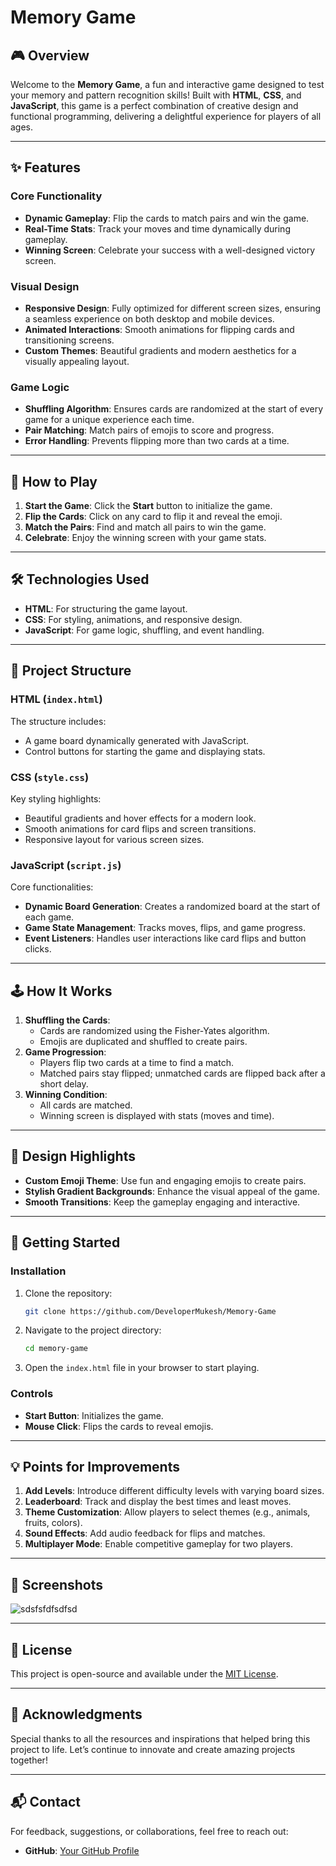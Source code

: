 # Memory Game

## 🎮 Overview
Welcome to the **Memory Game**, a fun and interactive game designed to test your memory and pattern recognition skills! Built with **HTML**, **CSS**, and **JavaScript**, this game is a perfect combination of creative design and functional programming, delivering a delightful experience for players of all ages.

---

## ✨ Features

### Core Functionality
- **Dynamic Gameplay**: Flip the cards to match pairs and win the game.
- **Real-Time Stats**: Track your moves and time dynamically during gameplay.
- **Winning Screen**: Celebrate your success with a well-designed victory screen.

### Visual Design
- **Responsive Design**: Fully optimized for different screen sizes, ensuring a seamless experience on both desktop and mobile devices.
- **Animated Interactions**: Smooth animations for flipping cards and transitioning screens.
- **Custom Themes**: Beautiful gradients and modern aesthetics for a visually appealing layout.

### Game Logic
- **Shuffling Algorithm**: Ensures cards are randomized at the start of every game for a unique experience each time.
- **Pair Matching**: Match pairs of emojis to score and progress.
- **Error Handling**: Prevents flipping more than two cards at a time.

---

## 🔧 How to Play
1. **Start the Game**: Click the **Start** button to initialize the game.
2. **Flip the Cards**: Click on any card to flip it and reveal the emoji.
3. **Match the Pairs**: Find and match all pairs to win the game.
4. **Celebrate**: Enjoy the winning screen with your game stats.

---

## 🛠️ Technologies Used
- **HTML**: For structuring the game layout.
- **CSS**: For styling, animations, and responsive design.
- **JavaScript**: For game logic, shuffling, and event handling.

---

## 📂 Project Structure

### HTML (`index.html`)
The structure includes:
- A game board dynamically generated with JavaScript.
- Control buttons for starting the game and displaying stats.

### CSS (`style.css`)
Key styling highlights:
- Beautiful gradients and hover effects for a modern look.
- Smooth animations for card flips and screen transitions.
- Responsive layout for various screen sizes.

### JavaScript (`script.js`)
Core functionalities:
- **Dynamic Board Generation**: Creates a randomized board at the start of each game.
- **Game State Management**: Tracks moves, flips, and game progress.
- **Event Listeners**: Handles user interactions like card flips and button clicks.

---

## 🕹️ How It Works
1. **Shuffling the Cards**:
   - Cards are randomized using the Fisher-Yates algorithm.
   - Emojis are duplicated and shuffled to create pairs.
2. **Game Progression**:
   - Players flip two cards at a time to find a match.
   - Matched pairs stay flipped; unmatched cards are flipped back after a short delay.
3. **Winning Condition**:
   - All cards are matched.
   - Winning screen is displayed with stats (moves and time).

---

## 🎨 Design Highlights
- **Custom Emoji Theme**: Use fun and engaging emojis to create pairs.
- **Stylish Gradient Backgrounds**: Enhance the visual appeal of the game.
- **Smooth Transitions**: Keep the gameplay engaging and interactive.

---

## 🚀 Getting Started

### Installation
1. Clone the repository:
   ```bash
   git clone https://github.com/DeveloperMukesh/Memory-Game
   ```
2. Navigate to the project directory:
   ```bash
   cd memory-game
   ```
3. Open the `index.html` file in your browser to start playing.

### Controls
- **Start Button**: Initializes the game.
- **Mouse Click**: Flips the cards to reveal emojis.

---

## 💡 Points  for Improvements
1. **Add Levels**: Introduce different difficulty levels with varying board sizes.
2. **Leaderboard**: Track and display the best times and least moves.
3. **Theme Customization**: Allow players to select themes (e.g., animals, fruits, colors).
4. **Sound Effects**: Add audio feedback for flips and matches.
5. **Multiplayer Mode**: Enable competitive gameplay for two players.

---

## 🌟 Screenshots

![sdsfsfdfsdfsd](https://github.com/user-attachments/assets/e2b3fa04-709f-406f-a801-3911f1a6ee10)

---

## 📝 License
This project is open-source and available under the [MIT License](LICENSE).

---

## 🙌 Acknowledgments
Special thanks to all the resources and inspirations that helped bring this project to life. Let’s continue to innovate and create amazing projects together!

---

## 📬 Contact
For feedback, suggestions, or collaborations, feel free to reach out:
- **GitHub**: [Your GitHub Profile](https://github.com/DeveloperMukesh)
